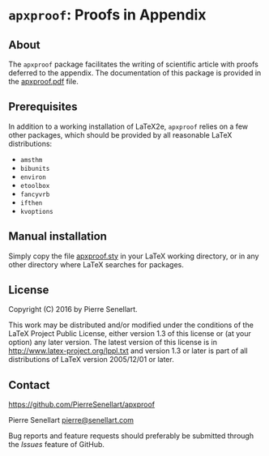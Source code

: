 # `apxproof`: Proofs in Appendix

## About

The `apxproof` package facilitates the writing of scientific article
with proofs deferred to the appendix. The documentation of this package
is provided in the [apxproof.pdf](apxproof.pdf) file.

## Prerequisites

In addition to a working installation of LaTeX2e, `apxproof` relies on a
few other packages, which should be provided by all reasonable LaTeX
distributions:
 - `amsthm`
 - `bibunits`
 - `environ`
 - `etoolbox`
 - `fancyvrb`
 - `ifthen`
 - `kvoptions`

## Manual installation

Simply copy the file [apxproof.sty](apxproof.sty) in your LaTeX working directory, or
in any other directory where LaTeX searches for packages.

## License

Copyright (C) 2016 by Pierre Senellart.

This work may be distributed and/or modified under the conditions of the
LaTeX Project Public License, either version 1.3 of this license or (at
your option) any later version. The latest version of this license is in
http://www.latex-project.org/lppl.txt and version 1.3 or later is part of
all distributions of LaTeX version 2005/12/01 or later.

## Contact

https://github.com/PierreSenellart/apxproof

Pierre Senellart <pierre@senellart.com>

Bug reports and feature requests should
preferably be submitted through the *Issues* feature of GitHub.
